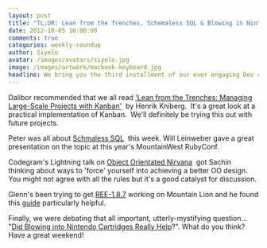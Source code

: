 ```yaml
---
layout: post
title: "TL;DR: Lean from the Trenches, Schemaless SQL & Blowing in Nintendo cartridges"
date: 2012-10-05 16:00:00
comments: true
categories: weekly-roundup
author: Siyelo
avatar: /images/avatars/siyelo.jpg
image: /images/artwork/macbook-keyboard.jpg
headline: We bring you the third installment of our ever engaging Dev chat session shares.
---
```

Dalibor recommended that we all read ['Lean from the Trenches: Managing Large-Scale Projects with Kanban'](http://pragprog.com/book/hklean/lean-from-the-trenches)  by Henrik Kniberg.  It's a great look at a practical implementation of Kanban.  We'll definitely be trying this out with future projects.

Peter was all about [Schmaless SQL](http://www.confreaks.com/videos/971-mwrc2012-schemaless-sql-the-best-of-both-worlds)  this week. Will Leinweber gave a great presentation on the topic at this year's MountainWest RubyConf.

Codegram's Lightning talk on [Object Orientated Nirvana](http://talks.codegram.com/object-oriented-nirvana#/intro)  got Sachin thinking about ways to 'force' yourself into achieving a better OO design. You might not agree with all the rules but it's a good catalyst for discussion.

Glenn's been trying to get [REE-1.8.7](http://www.rubyenterpriseedition.com/) working on Mountain Lion and he found this [guide](http://coderwall.com/p/fywjrw) particularly helpful.

Finally, we were debating that all important, utterly-mystifying question... "[Did Blowing into Nintendo Cartridges Really Help](http://www.mentalfloss.com/blogs/archives/142550)?". What do you think?Have a great weekend!
